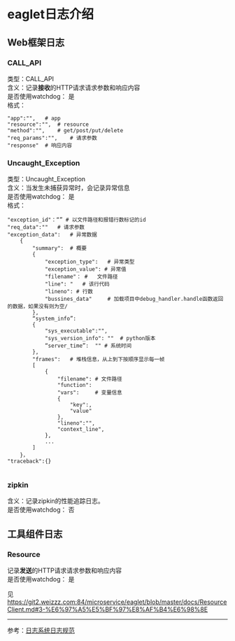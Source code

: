 # eaglet日志介绍
## Web框架日志
### CALL_API
类型：CALL_API  
含义：记录**接收**的HTTP请求请求参数和响应内容  
是否使用watchdog： 是  
格式：
```
"app":"",	# app
"resource":"",	# resource
"method":"",	# get/post/put/delete
"req_params":"",	# 请求参数
"response"	# 响应内容
```

### Uncaught_Exception
类型：Uncaught_Exception  
含义：当发生未捕获异常时，会记录异常信息  
是否使用watchdog： 是  
格式：
```
"exception_id"：“” # 以文件路径和报错行数标记的id
"req_data":""	# 请求参数
"exception_data":	# 异常数据
	{
		"summary":	# 概要
		{
			"exception_type":	# 异常类型
			"exception_value": # 异常值
			"filename"： # 	文件路径
			"line":	"	# 该行代码
			"lineno": # 行数
			"bussines_data"		# 加载项目中debug_handler.handle函数返回的数据，如果没有则为空/
		},
        “system_info”:
        {
            "sys_executable":"",
            "sys_version_info": ""	# python版本
            “server_time”:	"" # 系统时间
        },
        "frames":	# 堆栈信息，从上到下按顺序显示每一帧
        [
            {
                "filename": # 文件路径
                "function":
                "vars":		# 变量信息
                {
                    "key":,
                    "value"
                },
                "lineno":"",
                "context_line",
            },
            ...
        ]
	}，
"traceback":{}
    
```


### zipkin
含义：记录zipkin的性能追踪日志。  
是否使用watchdog： 否

## 工具组件日志
### Resource
记录**发送**的HTTP请求请求参数和响应内容  
是否使用watchdog： 是


见 <https://git2.weizzz.com:84/microservice/eaglet/blob/master/docs/ResourceClient.md#3-%E6%97%A5%E5%BF%97%E8%AF%B4%E6%98%8E>



--------------

参考：[日志系统日志规范](https://git2.weizzz.com:84/kbase/kbase/blob/master/dev_ops/ELK_log_collection_standard.md#L1)